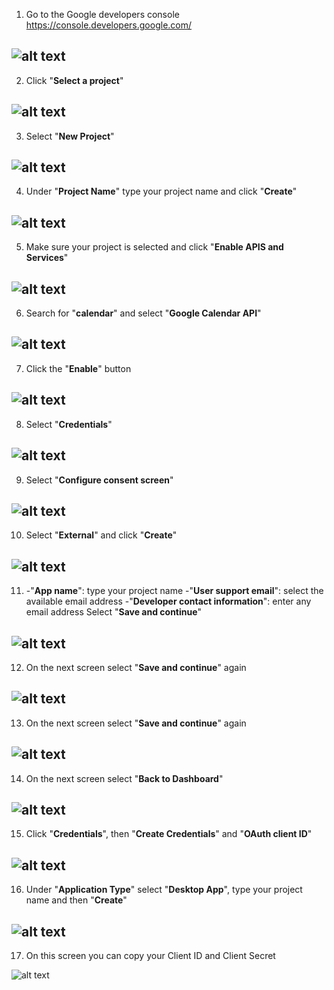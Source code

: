 01. Go to the Google developers console https://console.developers.google.com/

![alt text](https://github.com/aristosv/google_auth/blob/master/step001.png)
---


02. Click "**Select a project**"

![alt text](https://github.com/aristosv/google_auth/blob/master/step002.png)
---


03. Select "**New Project**"

![alt text](https://github.com/aristosv/google_auth/blob/master/step003.png)
---


04. Under "**Project Name**" type your project name and click "**Create**"

![alt text](https://github.com/aristosv/google_auth/blob/master/step004.png)
---


05. Make sure your project is selected and click "**Enable APIS and Services**"

![alt text](https://github.com/aristosv/google_auth/blob/master/step005.png)
---


06. Search for "**calendar**" and select "**Google Calendar API**"

![alt text](https://github.com/aristosv/google_auth/blob/master/step006.png)
---


07. Click the "**Enable**" button

![alt text](https://github.com/aristosv/google_auth/blob/master/step007.png)
---


08. Select "**Credentials**"

![alt text](https://github.com/aristosv/google_auth/blob/master/step008.png)
---


09. Select "**Configure consent screen**"

![alt text](https://github.com/aristosv/google_auth/blob/master/step009.png)
---


10. Select "**External**" and click "**Create**"

![alt text](https://github.com/aristosv/google_auth/blob/master/step010.png)
---


11. -"**App name**": type your project name
    -"**User support email**": select the available email address
    -"**Developer contact information**": enter any email address
Select "**Save and continue**"    

![alt text](https://github.com/aristosv/google_auth/blob/master/step011.png)
---


12. On the next screen select "**Save and continue**" again

![alt text](https://github.com/aristosv/google_auth/blob/master/step012.png)
---


13. On the next screen select "**Save and continue**" again

![alt text](https://github.com/aristosv/google_auth/blob/master/step013.png)
---


14. On the next screen select "**Back to Dashboard**"

![alt text](https://github.com/aristosv/google_auth/blob/master/step014.png)
---


15. Click "**Credentials**", then "**Create Credentials**" and "**OAuth client ID**"

![alt text](https://github.com/aristosv/google_auth/blob/master/step015.png)
---


16. Under "**Application Type**" select "**Desktop App**",  type your project name and then "**Create**"

![alt text](https://github.com/aristosv/google_auth/blob/master/step016.png)
---


17. On this screen you can copy your Client ID and Client Secret

![alt text](https://github.com/aristosv/google_auth/blob/master/step017.png)
